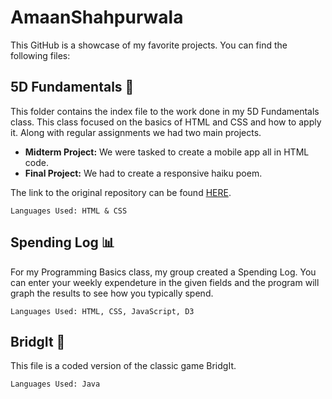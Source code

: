 # AmaanShahpurwala
This GitHub is a showcase of my favorite projects. You can find the following files:

## 5D Fundamentals :space_invader:
This folder contains the index file to the work done in my 5D Fundamentals class. This class focused on the basics of HTML and CSS and how to apply it. Along with regular assignments we had two main projects. 
* **Midterm Project:** We were tasked to create a mobile app all in HTML code. 
* **Final Project:** We had to create a responsive haiku poem.

The link to the original repository can be found [HERE](https://amaans1.github.io/5D-Fundies/).
```
Languages Used: HTML & CSS
```

## Spending Log :bar_chart:
For my Programming Basics class, my group created a Spending Log. You can enter your weekly expendeture in the given fields and the program will graph the results to see how you typically spend.
```
Languages Used: HTML, CSS, JavaScript, D3
```

## BridgIt :black_square_button:
This file is a coded version of the classic game BridgIt. 
```
Languages Used: Java
```
